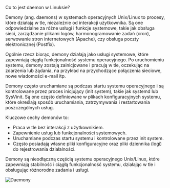 Co to jest daemon w Linuksie?  

Demony (ang. daemons) w systemach operacyjnych Unix/Linux to procesy, które działają w tle, niezależnie od interakcji użytkownika. Są one odpowiedzialne za różne usługi i funkcje systemowe, takie jak obsługa sieci, zarządzanie plikami logów, harmonogramowanie zadań (cron), serwowanie stron internetowych (Apache), czy obsługa poczty elektronicznej (Postfix).

Ogólnie rzecz biorąc, demony działają jako usługi systemowe, które zapewniają ciągłą funkcjonalność systemu operacyjnego. Po uruchomieniu systemu, demony zostają zainicjowane i pracują w tle, oczekując na zdarzenia lub żądania, na przykład na przychodzące połączenia sieciowe, nowe wiadomości e-mail itp.

Demony często uruchamiane są podczas startu systemu operacyjnego i są kontrolowane przez proces inicjujący (init system), takie jak systemd lub SysVinit. Są one często definiowane w plikach konfiguracyjnych systemu, które określają sposób uruchamiania, zatrzymywania i restartowania poszczególnych usług.

Kluczowe cechy demonów to:
- Praca w tle bez interakcji z użytkownikiem.
- Zapewnienie usług lub funkcjonalności systemowych.
- Uruchamiane podczas startu systemu i kontrolowane przez init system.
- Często posiadają własne pliki konfiguracyjne oraz pliki dziennika (logi) do rejestrowania działalności.

Demony są nieodłączną częścią systemu operacyjnego Unix/Linux, które zapewniają stabilność i ciągłą funkcjonalność systemu, działając w tle i obsługując różnorodne zadania i usługi.

![Daemony](2_4_1_daemony.png)